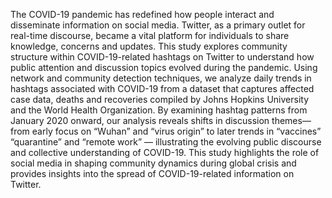 The COVID-19 pandemic has redefined how people interact and disseminate information on social media. Twitter, as a primary outlet for real-time discourse, became a vital platform for individuals to share knowledge, concerns and updates. This study explores community structure within COVID-19-related hashtags on Twitter to understand how public attention and discussion topics evolved during the pandemic. Using network and community detection techniques, we analyze daily trends in hashtags associated with COVID-19 from a dataset that captures affected case data, deaths and recoveries compiled by Johns Hopkins University and the World Health Organization. By examining hashtag patterns from January 2020 onward, our analysis reveals shifts in discussion themes—from early focus on “Wuhan” and “virus origin” to later trends in “vaccines” “quarantine” and “remote work” — illustrating the evolving public discourse and collective understanding of COVID-19. This study highlights the role of social media in shaping community dynamics during global crisis and provides insights into the spread of COVID-19-related information on Twitter.
